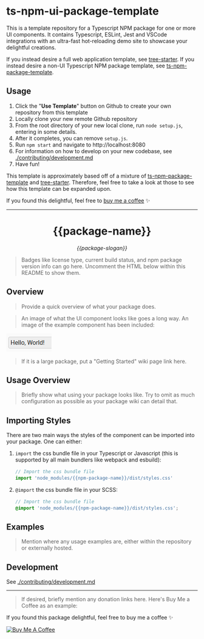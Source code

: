 # ts-npm-ui-package-template

This is a template repository for a Typescript NPM package for one or more UI components. It contains Typescript, ESLint, Jest and VSCode integrations with an ultra-fast hot-reloading demo site to showcase your delightful creations.

If you instead desire a full web application template, see [tree-starter](https://github.com/samhuk/tree-starter). If you instead desire a non-UI Typescript NPM package template, see [ts-npm-package-template](https://github.com/samhuk/ts-npm-package-template).

## Usage

1. Click the "**Use Template**" button on Github to create your own repository from this template
2. Locally clone your new remote Github repository
3. From the root directory of your new local clone, run `node setup.js`, entering in some details.
4. After it completes, you can remove `setup.js`.
5. Run `npm start` and navigate to http://localhost:8080
6. For information on how to develop on your new codebase, see [./contributing/development.md](./contributing/development.md)
7. Have fun!

This template is approximately based off of a mixture of [ts-npm-package-template](https://github.com/samhuk/ts-npm-package-template) and [tree-starter](https://github.com/samhuk/tree-starter). Therefore, feel free to take a look at those to see how this template can be expanded upon.

If you found this delightful, feel free to [buy me a coffee](https://www.buymeacoffee.com/samhuk) ✨

---

<h1 align="center">{{package-name}}</h1>
<p align="center">
  <em>{{package-slogan}}</em>
</p>

> Badges like license type, current build status, and npm package version info can go here. Uncomment the HTML below within this README to show them.

<!-- <p align="center">
  <a href="https://github.com/{{github-user-name}}/{{package-name}}/actions/workflows/ci.yaml/badge.svg" target="_blank">
    <img src="https://github.com/{{github-user-name}}/{{package-name}}/actions/workflows/ci.yaml/badge.svg" alt="ci status" />
  </a>
  <a href="https://img.shields.io/badge/License-MIT-green.svg" target="_blank">
    <img src="https://img.shields.io/badge/License-MIT-green.svg" alt="license" />
  </a>
  <a href="https://badge.fury.io/js/{{npm-package-name}}.svg" target="_blank">
    <img src="https://badge.fury.io/js/{{npm-package-name}}.svg" alt="npm version" />
  </a>
</p> -->

## Overview

> Provide a quick overview of what your package does.

> An image of what the UI component looks like goes a long way. An image of the example component has been included:

![example-component-image](img/example-component.png)

> If it is a large package, put a "Getting Started" wiki page link here.

## Usage Overview

> Briefly show what using your package looks like. Try to omit as much configuration as possible as your package wiki can detail that.

## Importing Styles

There are two main ways the styles of the component can be imported into your package. One can either:

1. `import` the css bundle file in your Typescript or Javascript (this is supported by all main bundlers like webpack and esbuild):
    ```typescript
    // Import the css bundle file
    import 'node_modules/{{npm-package-name}}/dist/styles.css'
    ```
2. `@import` the css bundle file in your SCSS:
    ```scss
    // Import the css bundle file
    @import 'node_modules/{{npm-package-name}}/dist/styles.css';
    ```

## Examples

> Mention where any usage examples are, either within the repository or externally hosted.

## Development

See [./contributing/development.md](./contributing/development.md)

---

> If desired, briefly mention any donation links here. Here's Buy Me a Coffee as an example:

If you found this package delightful, feel free to buy me a coffee ✨

<a href="https://www.buymeacoffee.com/{{buy-me-a-coffee-user-name}}" target="_blank"><img src="https://cdn.buymeacoffee.com/buttons/v2/default-yellow.png" alt="Buy Me A Coffee" style="height: 60px !important;width: 217px !important;" ></a>

